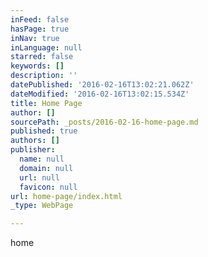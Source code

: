 ```yaml
---
inFeed: false
hasPage: true
inNav: true
inLanguage: null
starred: false
keywords: []
description: ''
datePublished: '2016-02-16T13:02:21.062Z'
dateModified: '2016-02-16T13:02:15.534Z'
title: Home Page
author: []
sourcePath: _posts/2016-02-16-home-page.md
published: true
authors: []
publisher:
  name: null
  domain: null
  url: null
  favicon: null
url: home-page/index.html
_type: WebPage

---
```

home